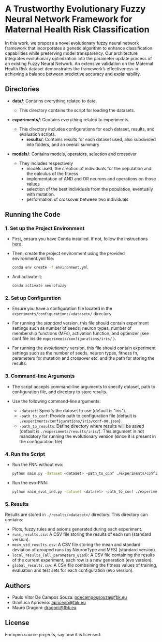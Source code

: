 # A Trustworthy Evolutionary Fuzzy Neural Network Framework for Maternal Health Risk Classification
In this work, we propose a novel evolutionary fuzzy neural network framework that incorporates a genetic algorithm to enhance classification capabilities while preserving
model transparency. Our architecture integrates evolutionary optimization into
the parameter update process of an existing Fuzzy Neural Network. An extensive
validation on the Maternal Health Risk dataset demonstrates the framework’s effectiveness in achieving a balance between predictive accuracy and explainability.

## Directories

- **data/**: Contains everything related to data.
  - This directory contains the script for loading the datasets. 

- **experiments/**: Contains everything related to experiments.
  - This directory includes configurations for each dataset, results, and evaluation scripts.
    - **results/**: Contains results for each dataset used, also subdivided into folders, and an overall summary
    

- **models/**: Contains models, operators, selection and crossover
  - They includes respectively
    - models used, the creation of individuals for the population and the calculus of the fitness
    - implementation of AND and OR neurons and operations on those values
    - selection of the best individuals from the population, eventually with mutation.
    - performation of crossover between two individuals

## Running the Code

### 1. Set up the Project Environment

- First, ensure you have Conda installed. If not, follow the instructions [here](https://docs.conda.io/projects/conda/en/latest/user-guide/install/index.html).
- Then, create the project environment using the provided environment.yml file:
  ```bash
  conda env create -f environment.yml
  ```

- And activate it:

  ```bash
  conda activate neurofuzzy
  ```

### 2. Set up Configuration

- Ensure you have a configuration file located in the `experiments/configurations/<dataset>/` directory.

- For running the _standard_ version, this file should contain experiment settings such as number of seeds, neuron types, number of membership functions (MFs), activation function, and optimizer (see conf file inside `experiments/configurations/iris/` ).

- For running the _evolutionary_ version, this file should contain experiment settings such as the number of seeds, neuron types, fitness fn, parameters for mutation and crossover etc, and the path for storing the results.

### 3. Command-line Arguments

- The script accepts command-line arguments to specify dataset, path to configuration file, and directory to store results.

- Use the following command-line arguments:
  - `-dataset`: Specify the dataset to use (default is "iris").
  - `-path_to_conf`: Provide path to configuration file (default is `./experiments/configurations/iris/conf-00.json`).
  - `-path_to_results`: Define directory where results will be saved (default is `./experiments/results/iris/`). This argument in not mandatory for running the evolutionary version (since it is present in the configuration file)

### 4. Run the Script

- Run the FNN without evo:
  ```bash
  python main.py -dataset <dataset> -path_to_conf ./experiments/configurations/<dataset>/<name_of_conf>.json -path_to_results ./experiments/results/<dataset>/
  ```
- Run the evo-FNN:
  ```bash
  python main_evol_ind.py -dataset <dataset> -path_to_conf ./experiments/configurations/<dataset>/<name_of_conf>.json -path_to_results ./experiments/results/<dataset>/
  ```

### 5. Results 

Results are stored in `./results/<dataset>/` directory. This directory can contains:

- Plots, fuzzy rules and axioms generated during each experiment.
- `runs_results.csv`: A CSV file storing the results of each run (standard version).
- `mean_std_results.csv`: A CSV file storing the mean and standard deviation of grouped runs (by NeuronType and MFS) (standard version).
- `local_results_{all_parameters_used}`: A CSV file containing the results of the current experiment, each row is a new generation (evo version).
- `global_results.csv`: A CSV file combaining the fitness values of training, evaluation and test sets for each configuration (evo version).

## Authors
- Paulo Vitor De Campos Souza: pdecampossouza@fbk.eu
- Gianluca Apriceno: apriceno@fbk.eu
- Mauro Dragoni: dragoni@fbk.eu
## License
For open source projects, say how it is licensed.